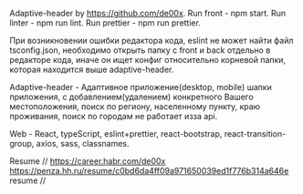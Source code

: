 Adaptive-header by https://github.com/de00x. Run front - npm start. Run linter - npm run lint. Run prettier - npm run prettier.

При возникновении ошибки редактора кода, eslint не может найти файл tsconfig.json, необходимо открыть папку с front и back отдельно в редакторе кода, иначе он ищет конфиг относительно корневой папки, которая находится выше adaptive-header.

Adaptive-header - Адаптивное приложение(desktop, mobile) шапки приложения, с добавлением(удалением) конкретного Вашего местоположения, поиск по региону, населенному пункту, краю проживания, поиск по городам не работает изза api.

Web - React, typeScript, eslint+prettier, react-bootstrap, react-transition-group, axios, sass, classnames.

Resume // https://career.habr.com/de00x https://penza.hh.ru/resume/c0bd6da4ff09a971650039ed1f776b314a646e resume //
